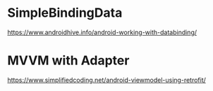 # SimpleBindingData
https://www.androidhive.info/android-working-with-databinding/

# MVVM with Adapter
https://www.simplifiedcoding.net/android-viewmodel-using-retrofit/
